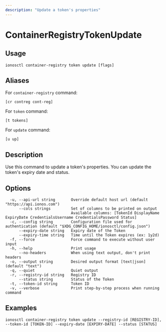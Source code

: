 ```yaml
---
description: "Update a token's properties"
---
```


# ContainerRegistryTokenUpdate

## Usage

```text
ionosctl container-registry token update [flags]
```

## Aliases

For `container-registry` command:

```text
[cr contreg cont-reg]
```

For `token` command:

```text
[t tokens]
```

For `update` command:

```text
[u up]
```

## Description

Use this command to update a token's properties. You can update the token's expiry date and status.

## Options

```text
  -u, --api-url string       Override default host url (default "https://api.ionos.com")
      --cols strings         Set of columns to be printed on output 
                             Available columns: [TokenId DisplayName ExpiryDate CredentialsUsername CredentialsPassword Status]
  -c, --config string        Configuration file used for authentication (default "$XDG_CONFIG_HOME/ionosctl/config.json")
      --expiry-date string   Expiry date of the Token
      --expiry-time string   Time until the Token expires (ex: 1y2d)
  -f, --force                Force command to execute without user input
  -h, --help                 Print usage
      --no-headers           When using text output, don't print headers
  -o, --output string        Desired output format [text|json] (default "text")
  -q, --quiet                Quiet output
  -r, --registry-id string   Registry ID
      --status string        Status of the Token
  -t, --token-id string      Token ID
  -v, --verbose              Print step-by-step process when running command
```

## Examples

```text
ionosctl container-registry token update --registry-id [REGISTRY-ID], --token-id [TOKEN-ID] --expiry-date [EXPIRY-DATE] --status [STATUS]
```

